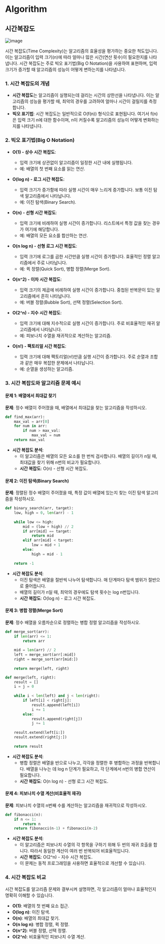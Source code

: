 # Algorithm

## 시간복잡도
![image](https://github.com/user-attachments/assets/a233da95-9928-4897-ac25-8319cb77879d)

시간 복잡도(Time Complexity)는 알고리즘의 효율성을 평가하는 중요한 척도입니다. 이는 알고리즘이 입력 크기(n)에 따라 얼마나 많은 시간(연산 횟수)이 필요한지를 나타냅니다. 시간 복잡도는 주로 빅오 표기법(Big O Notation)을 사용하여 표현하며, 입력 크기가 증가할 때 알고리즘의 성능이 어떻게 변하는지를 나타냅니다.

### **1. 시간 복잡도의 개념**

- **시간 복잡도**는 알고리즘이 실행되는데 걸리는 시간의 상한선을 나타냅니다. 이는 알고리즘의 성능을 평가할 때, 최악의 경우를 고려하여 얼마나 시간이 걸릴지를 측정합니다.
- **빅오 표기법**: 시간 복잡도는 일반적으로 O(f(n)) 형식으로 표현됩니다. 여기서 f(n)은 입력 크기 n에 대한 함수이며, n이 커질수록 알고리즘의 성능이 어떻게 변화하는지를 나타냅니다.

### **2. 빅오 표기법(Big O Notation)**

- **O(1) - 상수 시간 복잡도**:
  - 입력 크기에 상관없이 알고리즘이 일정한 시간 내에 실행됩니다.
  - 예: 배열의 첫 번째 요소를 읽는 연산.

- **O(log n) - 로그 시간 복잡도**:
  - 입력 크기가 증가함에 따라 실행 시간이 매우 느리게 증가합니다. 보통 이진 탐색 알고리즘에서 나타납니다.
  - 예: 이진 탐색(Binary Search).

- **O(n) - 선형 시간 복잡도**:
  - 입력 크기에 비례하여 실행 시간이 증가합니다. 리스트에서 특정 값을 찾는 경우가 여기에 해당합니다.
  - 예: 배열의 모든 요소를 합산하는 연산.

- **O(n log n) - 선형 로그 시간 복잡도**:
  - 입력 크기에 로그를 곱한 시간만큼 실행 시간이 증가합니다. 효율적인 정렬 알고리즘에서 주로 나타납니다.
  - 예: 퀵 정렬(Quick Sort), 병합 정렬(Merge Sort).

- **O(n^2) - 이차 시간 복잡도**:
  - 입력 크기의 제곱에 비례하여 실행 시간이 증가합니다. 중첩된 반복문이 있는 알고리즘에서 흔히 나타납니다.
  - 예: 버블 정렬(Bubble Sort), 선택 정렬(Selection Sort).

- **O(2^n) - 지수 시간 복잡도**:
  - 입력 크기에 대해 지수적으로 실행 시간이 증가합니다. 주로 비효율적인 재귀 알고리즘에서 나타납니다.
  - 예: 피보나치 수열을 재귀적으로 계산하는 알고리즘.

- **O(n!) - 팩토리얼 시간 복잡도**:
  - 입력 크기에 대해 팩토리얼(n!)만큼 실행 시간이 증가합니다. 주로 순열과 조합과 같은 매우 복잡한 문제에서 나타납니다.
  - 예: 순열을 생성하는 알고리즘.

### **3. 시간 복잡도와 알고리즘 문제 예시**

#### **문제 1: 배열에서 최대값 찾기**

**문제**: 정수 배열이 주어졌을 때, 배열에서 최대값을 찾는 알고리즘을 작성하시오.

```python
def find_max(arr):
    max_val = arr[0]
    for num in arr:
        if num > max_val:
            max_val = num
    return max_val
```

- **시간 복잡도 분석**:
  - 이 알고리즘은 배열의 모든 요소를 한 번씩 검사합니다. 배열의 길이가 n일 때, 최대값을 찾기 위해 n번의 비교가 필요합니다.
  - **시간 복잡도**: O(n) - 선형 시간 복잡도.

#### **문제 2: 이진 탐색(Binary Search)**

**문제**: 정렬된 정수 배열이 주어졌을 때, 특정 값이 배열에 있는지 찾는 이진 탐색 알고리즘을 작성하시오.

```python
def binary_search(arr, target):
    low, high = 0, len(arr) - 1
    
    while low <= high:
        mid = (low + high) // 2
        if arr[mid] == target:
            return mid
        elif arr[mid] < target:
            low = mid + 1
        else:
            high = mid - 1
    
    return -1
```

- **시간 복잡도 분석**:
  - 이진 탐색은 배열을 절반씩 나누어 탐색합니다. 매 단계마다 탐색 범위가 절반으로 줄어듭니다.
  - 배열의 길이가 n일 때, 최악의 경우에도 탐색 횟수는 log n번입니다.
  - **시간 복잡도**: O(log n) - 로그 시간 복잡도.

#### **문제 3: 병합 정렬(Merge Sort)**

**문제**: 정수 배열을 오름차순으로 정렬하는 병합 정렬 알고리즘을 작성하시오.

```python
def merge_sort(arr):
    if len(arr) <= 1:
        return arr
    
    mid = len(arr) // 2
    left = merge_sort(arr[:mid])
    right = merge_sort(arr[mid:])
    
    return merge(left, right)

def merge(left, right):
    result = []
    i = j = 0
    
    while i < len(left) and j < len(right):
        if left[i] < right[j]:
            result.append(left[i])
            i += 1
        else:
            result.append(right[j])
            j += 1
    
    result.extend(left[i:])
    result.extend(right[j:])
    
    return result
```

- **시간 복잡도 분석**:
  - 병합 정렬은 배열을 반으로 나누고, 각각을 정렬한 후 병합하는 과정을 반복합니다. 배열을 나누는 데 log n 단계가 필요하고, 각 단계에서 n번의 병합 연산이 필요합니다.
  - **시간 복잡도**: O(n log n) - 선형 로그 시간 복잡도.

#### **문제 4: 피보나치 수열 계산(비효율적 재귀)**

**문제**: 피보나치 수열의 n번째 수를 계산하는 알고리즘을 재귀적으로 작성하시오.

```python
def fibonacci(n):
    if n <= 1:
        return n
    return fibonacci(n-1) + fibonacci(n-2)
```

- **시간 복잡도 분석**:
  - 이 알고리즘은 피보나치 수열의 각 항목을 구하기 위해 두 번의 재귀 호출을 합니다. 따라서 동일한 계산이 여러 번 반복되어 비효율적입니다.
  - **시간 복잡도**: O(2^n) - 지수 시간 복잡도.
  - 이 문제는 동적 프로그래밍을 사용하면 효율적으로 개선할 수 있습니다.

### **4. 시간 복잡도 비교**

시간 복잡도를 알고리즘 문제와 결부시켜 설명하면, 각 알고리즘이 얼마나 효율적인지 명확히 이해할 수 있습니다. 

- **O(1)**: 배열의 첫 번째 요소 접근.
- **O(log n)**: 이진 탐색.
- **O(n)**: 배열의 최대값 찾기.
- **O(n log n)**: 병합 정렬, 퀵 정렬.
- **O(n^2)**: 버블 정렬, 선택 정렬.
- **O(2^n)**: 비효율적인 피보나치 수열 계산.


<br>
<br>

